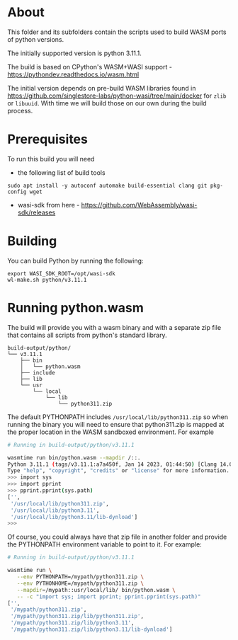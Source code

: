 # About

This folder and its subfolders contain the scripts used to build WASM ports of python versions.

The initially supported version is python 3.11.1.

The build is based on CPython's WASM+WASI support - https://pythondev.readthedocs.io/wasm.html

The initial version depends on pre-build WASM libraries found in https://github.com/singlestore-labs/python-wasi/tree/main/docker for `zlib` or `libuuid`. With time we will build those on our own during the build process.

# Prerequisites

To run this build you will need

 - the following list of build tools

```
sudo apt install -y autoconf automake build-essential clang git pkg-config wget

```
 - wasi-sdk from here - https://github.com/WebAssembly/wasi-sdk/releases


# Building

You can build Python by running the following:

```
export WASI_SDK_ROOT=/opt/wasi-sdk
wl-make.sh python/v3.11.1
```

# Running python.wasm

The build will provide you with a wasm binary and with a separate zip file that contains all scripts from python's standard library.

```
build-output/python/
└── v3.11.1
    ├── bin
    │   └── python.wasm
    ├── include
    ├── lib
    └── usr
        └── local
            └── lib
                └── python311.zip
```

The default PYTHONPATH includes `/usr/local/lib/python311.zip` so when running the binary you will need to ensure that python311.zip is mapped at the proper location in the WASM sandboxed environment. For example

```bash
# Running in build-output/python/v3.11.1

wasmtime run bin/python.wasm --mapdir /::.
Python 3.11.1 (tags/v3.11.1:a7a450f, Jan 14 2023, 01:44:50) [Clang 14.0.4 (https://github.com/llvm/llvm-project 29f1039a7285a5c3a9c353d05414 on wasi
Type "help", "copyright", "credits" or "license" for more information.
>>> import sys
>>> import pprint
>>> pprint.pprint(sys.path)
['',
 '/usr/local/lib/python311.zip',
 '/usr/local/lib/python3.11',
 '/usr/local/lib/python3.11/lib-dynload']
>>>
```

Of course, you could always have that zip file in another folder and provide the PYTHONPATH environment variable to point to it. For example:

```bash
# Running in build-output/python/v3.11.1

wasmtime run \
   --env PYTHONPATH=/mypath/python311.zip \
   --env PYTHONHOME=/mypath/python311.zip \
   --mapdir=/mypath::usr/local/lib/ bin/python.wasm \
   -- -c "import sys; import pprint; pprint.pprint(sys.path)"
['',
 '/mypath/python311.zip',
 '/mypath/python311.zip/lib/python311.zip',
 '/mypath/python311.zip/lib/python3.11',
 '/mypath/python311.zip/lib/python3.11/lib-dynload']
```
